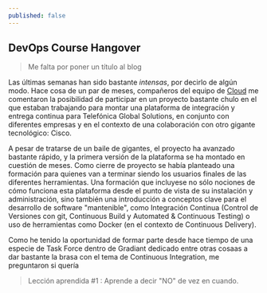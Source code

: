 ```yaml
---
published: false
---
```

## DevOps Course Hangover

> Me falta por poner un título al blog

Las últimas semanas han sido bastante *intensas*, por decirlo de algún modo. Hace cosa de un par de meses, compañeros del equipo de [Cloud](link-gradiant) me comentaron la posibilidad de participar en un proyecto bastante chulo en el que estaban trabajando para montar una plataforma de integración y entrega continua para Telefónica Global Solutions, en conjunto con diferentes empresas y en el contexto de una colaboración con otro gigante tecnológico: Cisco. 

A pesar de tratarse de un baile de gigantes, el proyecto ha avanzado bastante rápido, y la primera versión de la plataforma se ha montado en cuestión de meses. Como cierre de proyecto se había planteado una formación para quienes van a terminar siendo los usuarios finales de las diferentes herramientas. Una formación que incluyese no sólo nociones de cómo funciona esta plataforma desde el punto de vista de su instalación y administración, sino también una introducción a conceptos clave para el desarrollo de software "mantenible", como Integración Continua (Control de Versiones con git, Continuous Build y Automated & Continuous Testing) o uso de herramientas como Docker (en el contexto de Continuous Delivery).

Como he tenido la oportunidad de formar parte desde hace tiempo de una especie de Task Force dentro de Gradiant dedicado entre otras cosaas a dar bastante la brasa con el tema de Continuous Integration, me preguntaron si quería

> Lección aprendida #1 : Aprende a decir "NO" de vez en cuando.
